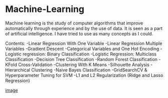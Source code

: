 # Machine-Learning
  Machine learning is the study of computer algorithms that improve automatically through experience and by the use of data. It is seen as a part of artificial intelligence.  I have tried to use as many concepts as I could.  

Contents:
-Linear Regression With One Variable 
-Linear Regression Multiple Variables 
-Gradient Descent 
-Categorical Variables and One Hot Encoding 
-Logistic regression: Binary Classification 
-Logistic Regression: Multiclass Classification 
-Decision Tree Classification 
-Random Forest Classification 
-KFold Cross-Validation 
-Clustering With K Means 
-Silhouette Analysis 
-Hierarchical Clustering 
-Naive Bayes Classification 
-GridSearchCV & Hyperparameter Tuning for SVM 
-L1 and L2 Regularization (Ridge and Lasso Regression)

[image](https://user-images.githubusercontent.com/64207177/120528871-89235800-c3f9-11eb-901a-97bc7e197cf4.png)

